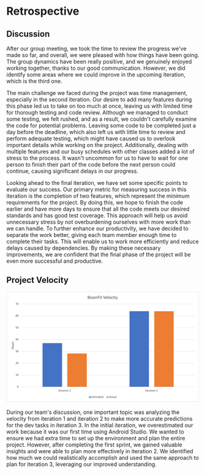 # Retrospective

## Discussion

After our group meeting, we took the time to review the progress we've made so far, and overall, we were pleased with how things have been going. The group dynamics have been really positive, and we genuinely enjoyed working together, thanks to our good communication. However, we did identify some areas where we could improve in the upcoming iteration, which is the third one.

The main challenge we faced during the project was time management, especially in the second iteration. Our desire to add many features during this phase led us to take on too much at once, leaving us with limited time for thorough testing and code review. Although we managed to conduct some testing, we felt rushed, and as a result, we couldn't carefully examine the code for potential problems. Leaving some code to be completed just a day before the deadline, which also left us with little time to review and perform adequate testing, which might have caused us to overlook important details while working on the project. Additionally, dealing with multiple features and our busy schedules with other classes added a lot of stress to the process. It wasn't uncommon for us to have to wait for one person to finish their part of the code before the next person could continue, causing significant delays in our progress.

Looking ahead to the final iteration, we have set some specific points to evaluate our success. Our primary metric for measuring success in this iteration is the completion of two features, which represent the minimum requirements for the project. By doing this, we hope to finish the code earlier and have more days to ensure that all the code meets our desired standards and has good test coverage. This approach will help us avoid unnecessary stress by not overburdening ourselves with more work than we can handle. To further enhance our productivity, we have decided to separate the work better, giving each team member enough time to complete their tasks. This will enable us to work more efficiently and reduce delays caused by dependencies. By making these necessary improvements, we are confident that the final phase of the project will be even more successful and productive.

## Project Velocity

![Retrospective](ProjectVelocity.png)

During our team's discussion, one important topic was analyzing the velocity from iteration 1 and iteration 2 to make more accurate predictions for the dev tasks in iteration 3. In the initial iteration, we overestimated our work because it was our first time using Android Studio. We wanted to ensure we had extra time to set up the environment and plan the entire project. However, after completing the first sprint, we gained valuable insights and were able to plan more effectively in iteration 2. We identified how much we could realistically accomplish and used the same approach to plan for iteration 3, leveraging our improved understanding. 
